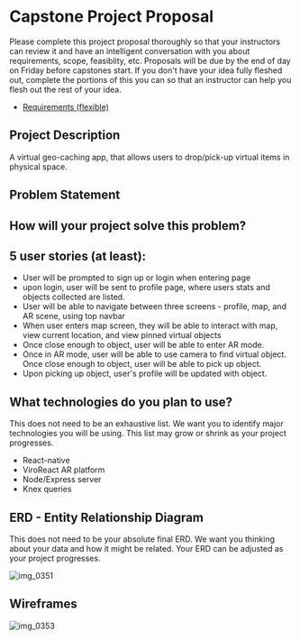 # Capstone Project Proposal

Please complete this project proposal thoroughly so that your instructors can review it and have an intelligent conversation with you about requirements, scope, feasiblity, etc. Proposals will be due by the end of day on Friday before capstones start. If you don't have your idea fully fleshed out, complete the portions of this you can so that an instructor can help you flesh out the rest of your idea.

* [Requirements (flexible)](https://gist.github.com/matt-winzer/745abaadb509371dfee2a756c8da0c5e)

## Project Description

A virtual geo-caching app, that allows users to drop/pick-up virtual items in physical space.


## Problem Statement



## How will your project solve this problem?



## 5 user stories (at least):

* User will be prompted to sign up or login when entering page
* upon login, user will be sent to profile page, where users stats and objects collected are listed.
* User will be able to navigate between three screens - profile, map, and AR scene, using top navbar
* When user enters map screen, they will be able to interact with map, view current location, and view pinned virtual objects 
* Once close enough to object, user will be able to enter AR mode.
* Once in AR mode, user will be able to use camera to find virtual object. Once close enough to object, user will be able to pick up object.
* Upon picking up object, user's profile will be updated with object.

## What technologies do you plan to use?

This does not need to be an exhaustive list. We want you to identify major technologies you will be using. This list may grow or shrink as your project progresses.

* React-native
* ViroReact AR platform
* Node/Express server
* Knex queries

## ERD - Entity Relationship Diagram

This does not need to be your absolute final ERD. We want you thinking about your data and how it might be related. Your ERD can be adjusted as your project progresses. 

![img_0351](https://user-images.githubusercontent.com/28697083/50662402-7c1d8880-0f63-11e9-836c-379b21bf1a9f.jpeg)



## Wireframes

![img_0353](https://user-images.githubusercontent.com/28697083/50662912-24801c80-0f65-11e9-8b04-2b478b4955b2.jpeg)
